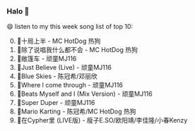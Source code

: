 

### Halo 👋

😄 listen to my this week song list of top 10:

0. 🌈十局上半 - MC HotDog 热狗
1. 🌈除了说唱我什么都不会 - MC HotDog 热狗
2. 🌈敞篷车 - 顽童MJ116
3. 🌈Just Believe (Live) - 顽童MJ116
4. 🌈Blue Skies - 陈冠希/邓丽欣
5. 🌈Where l come through - 顽童MJ116
6. 🌈Beats Myself and I (Mix Version) - 顽童MJ116
7. 🌈Super Duper - 顽童MJ116
8. 🌈Mario Karting - 陈冠希/MC HotDog 热狗
9. 🌈在Cypher里  (LIVE版) - 瘦子E.SO/欧阳靖/李佳隆/小春Kenzy

